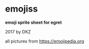 # emojiss

**emoji sprite sheet for egret**

2017 by DKZ

all pictures from https://emojipedia.org


